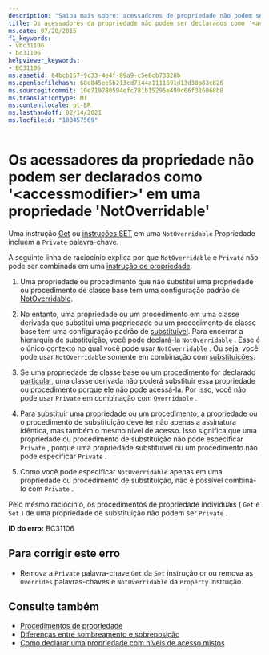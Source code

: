 ```yaml
---
description: "Saiba mais sobre: acessadores de propriedade não podem ser declarados ' <accessmodifier> ' em uma propriedade ' NotOverridable '"
title: Os acessadores da propriedade não podem ser declarados como '<accessmodifier>' em uma propriedade 'NotOverridable'
ms.date: 07/20/2015
f1_keywords:
- vbc31106
- bc31106
helpviewer_keywords:
- BC31106
ms.assetid: 84bcb157-9c33-4e4f-89a9-c5e6cb73028b
ms.openlocfilehash: 68e845ee5b213cd7144a1111691d13d30a83c826
ms.sourcegitcommit: 10e719780594efc781b15295e499c66f316068b8
ms.translationtype: MT
ms.contentlocale: pt-BR
ms.lasthandoff: 02/14/2021
ms.locfileid: "100457569"
---
```

# <a name="property-accessors-cannot-be-declared-accessmodifier-in-a-notoverridable-property"></a>Os acessadores da propriedade não podem ser declarados como '\<accessmodifier>' em uma propriedade 'NotOverridable'

Uma instrução [Get](../language-reference/statements/get-statement.md) ou [instruções SET](../language-reference/statements/set-statement.md) em uma `NotOverridable` Propriedade incluem a `Private` palavra-chave.  
  
 A seguinte linha de raciocínio explica por que `NotOverridable` e `Private` não pode ser combinada em uma [instrução de propriedade](../language-reference/statements/property-statement.md):  
  
1. Uma propriedade ou procedimento que não substitui uma propriedade ou procedimento de classe base tem uma configuração padrão de [NotOverridable](../language-reference/modifiers/notoverridable.md).  
  
2. No entanto, uma propriedade ou um procedimento em uma classe derivada que substitui uma propriedade ou um procedimento de classe base tem uma configuração padrão de [substituível](../language-reference/modifiers/overridable.md). Para encerrar a hierarquia de substituição, você pode declará-la `NotOverridable` . Esse é o único contexto no qual você pode usar `NotOverridable` . Ou seja, você pode usar `NotOverridable` somente em combinação com [substituições](../language-reference/modifiers/overrides.md).  
  
3. Se uma propriedade de classe base ou um procedimento for declarado [particular](../language-reference/modifiers/private.md), uma classe derivada não poderá substituir essa propriedade ou procedimento porque ele não pode acessá-la. Por isso, você não pode usar `Private` em combinação com `Overridable` .  
  
4. Para substituir uma propriedade ou um procedimento, a propriedade ou o procedimento de substituição deve ter não apenas a assinatura idêntica, mas também o mesmo nível de acesso. Isso significa que uma propriedade ou procedimento de substituição não pode especificar `Private` , porque uma propriedade substituível ou um procedimento não pode especificar `Private` .  
  
5. Como você pode especificar `NotOverridable` apenas em uma propriedade ou procedimento de substituição, não é possível combiná-lo com `Private` .  
  
 Pelo mesmo raciocínio, os procedimentos de propriedade individuais ( `Get` e `Set` ) de uma propriedade de substituição não podem ser `Private` .  
  
 **ID do erro:** BC31106  
  
## <a name="to-correct-this-error"></a>Para corrigir este erro  
  
- Remova a `Private` palavra-chave `Get` da `Set` instrução or ou remova as `Overrides` palavras-chaves e `NotOverridable` da `Property` instrução.  
  
## <a name="see-also"></a>Consulte também

- [Procedimentos de propriedade](../programming-guide/language-features/procedures/property-procedures.md)
- [Diferenças entre sombreamento e sobreposição](../programming-guide/language-features/declared-elements/differences-between-shadowing-and-overriding.md)
- [Como declarar uma propriedade com níveis de acesso mistos](../programming-guide/language-features/procedures/how-to-declare-a-property-with-mixed-access-levels.md)

